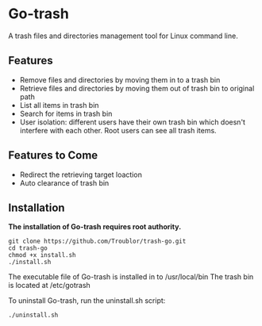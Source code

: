 # Go-trash

A trash files and directories management tool for Linux command line. 

## Features

- Remove files and directories by moving them in to a trash bin
- Retrieve files and directories by moving them out of trash bin to original path
- List all items in trash bin
- Search for items in trash bin
- User isolation: different users have their own trash bin which doesn't interfere with each other. Root users can see all trash items. 

## Features to Come

- Redirect the retrieving target loaction
- Auto clearance of trash bin

## Installation

**The installation of Go-trash requires root authority.**

```
git clone https://github.com/Troublor/trash-go.git
cd trash-go
chmod +x install.sh
./install.sh
```

The executable file of Go-trash is installed in to /usr/local/bin 
The trash bin is located at /etc/gotrash

To uninstall Go-trash, run the uninstall.sh script: 

```
./uninstall.sh
```
